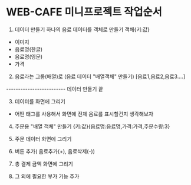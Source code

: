 # WEB-CAFE 미니프로젝트 작업순서

1) 데이터 만들기
하나의 음료 데이터를 객체로 만들기
객체{키:값}
- 이미지
- 음료명(한글)
- 음료명(영문)
- 가격 

2) 음료라는 그룹(배열)로 (음료 데이터 "배열객체" 만들기)
[음료1,음료2,음료3....]

------------------------- 데이터 만들기 끝

3) 데이터를 화면에 그리기
- 어떤 태그를 사용해서 화면에 전체 음료를 표시할건지 생각해보자


4) 주문용 "배열 객체" 만들기
{키:값}{음료명:음료명,가격:가격,주문수량:3}

5) 주문 데이터 화면에 그리기
6) 버튼 추가( 음료추가(+), 음료삭제(-))

7) 총 결제 금액 화면에 그리기

8) 그 외에 필요한 부가 기능 추가